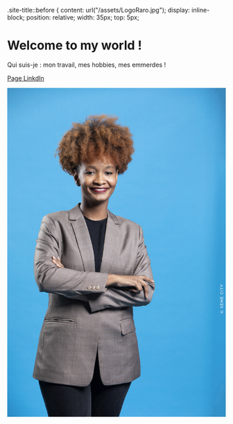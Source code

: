 .site-title::before {
content: url("/assets/LogoRaro.jpg");
display: inline-block;
position: relative;
width: 35px;
top: 5px;

# Welcome to my world !

Qui suis-je : mon travail, mes hobbies, mes emmerdes !

[Page LinkdIn](https://www.linkedin.com/in/samya-barfleur-dancale-a96951121/)

![Image](SAMYA_01-BQ.jpg)

